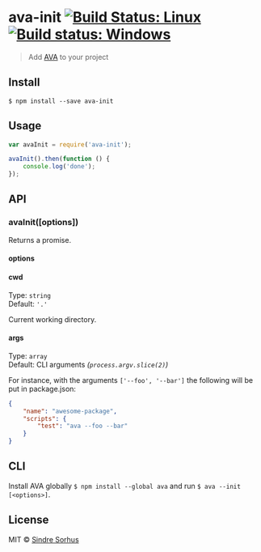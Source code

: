 # ava-init [![Build Status: Linux](https://travis-ci.org/avajs/ava-init.svg?branch=master)](https://travis-ci.org/avajs/ava-init) [![Build status: Windows](https://ci.appveyor.com/api/projects/status/abj17qsw0j1rts7l/branch/master?svg=true)](https://ci.appveyor.com/project/ava/ava-init/branch/master)

> Add [AVA](http://ava.li) to your project


## Install

```
$ npm install --save ava-init
```


## Usage

```js
var avaInit = require('ava-init');

avaInit().then(function () {
	console.log('done');
});
```


## API

### avaInit([options])

Returns a promise.

#### options

#### cwd

Type: `string`  
Default: `'.'`

Current working directory.

#### args

Type: `array`  
Default: CLI arguments *(`process.argv.slice(2)`)*

For instance, with the arguments `['--foo', '--bar']` the following will be put in package.json:

```json
{
	"name": "awesome-package",
	"scripts": {
		"test": "ava --foo --bar"
	}
}
```


## CLI

Install AVA globally `$ npm install --global ava` and run `$ ava --init [<options>]`.


## License

MIT © [Sindre Sorhus](http://sindresorhus.com)
